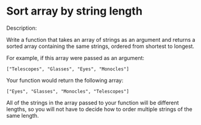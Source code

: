 # Sort array by string length
Description:

Write a function that takes an array of strings as an argument and returns a sorted array containing the same strings, ordered from shortest to longest.

For example, if this array were passed as an argument:

```["Telescopes", "Glasses", "Eyes", "Monocles"]```

Your function would return the following array:

```["Eyes", "Glasses", "Monocles", "Telescopes"]```

All of the strings in the array passed to your function will be different lengths, so you will not have to decide how to order multiple strings of the same length.
